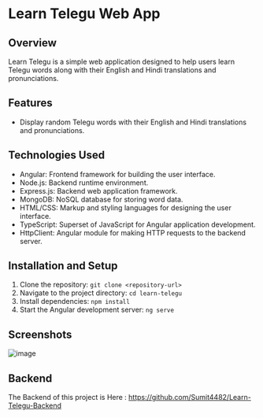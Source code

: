 # Learn Telegu Web App

## Overview
Learn Telegu is a simple web application designed to help users learn Telegu words along with their English and Hindi translations and pronunciations.

## Features
- Display random Telegu words with their English and Hindi translations and pronunciations.

## Technologies Used
- Angular: Frontend framework for building the user interface.
- Node.js: Backend runtime environment.
- Express.js: Backend web application framework.
- MongoDB: NoSQL database for storing word data.
- HTML/CSS: Markup and styling languages for designing the user interface.
- TypeScript: Superset of JavaScript for Angular application development.
- HttpClient: Angular module for making HTTP requests to the backend server.

## Installation and Setup
1. Clone the repository: `git clone <repository-url>`
2. Navigate to the project directory: `cd learn-telegu`
3. Install dependencies: `npm install`
4. Start the Angular development server: `ng serve`

## Screenshots

![image](https://github.com/Sumit4482/Learn-Telegu/assets/61246873/3a68d632-b654-414a-9f83-99bc359a2477)


## Backend 
The Backend of this project is Here : https://github.com/Sumit4482/Learn-Telegu-Backend

